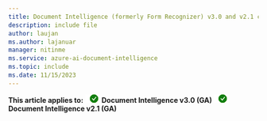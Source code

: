 ```yaml
---
title: Document Intelligence (formerly Form Recognizer) v3.0 and v2.1 content
description: include file
author: laujan
ms.author: lajanuar
manager: nitinme
ms.service: azure-ai-document-intelligence
ms.topic: include
ms.date: 11/15/2023
---
```


**This article applies to:** ![checkmark](../media/yes-icon.png) **Document Intelligence v3.0 (GA)** ![checkmark](../media/yes-icon.png) **Document Intelligence v2.1 (GA)**
